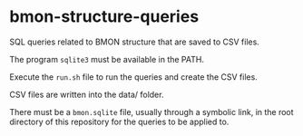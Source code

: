 # bmon-structure-queries
SQL queries related to BMON structure that are saved to CSV files.

The program `sqlite3` must be available in the PATH.

Execute the `run.sh` file to run the queries and create the CSV files.

CSV files are written into the data/ folder.

There must be a `bmon.sqlite` file, usually through a symbolic link, in
the root directory of this repository for the queries to be applied to.
